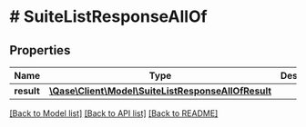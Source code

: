 # # SuiteListResponseAllOf

## Properties

Name | Type | Description | Notes
------------ | ------------- | ------------- | -------------
**result** | [**\Qase\Client\Model\SuiteListResponseAllOfResult**](SuiteListResponseAllOfResult.md) |  | [optional]

[[Back to Model list]](../../README.md#models) [[Back to API list]](../../README.md#endpoints) [[Back to README]](../../README.md)
